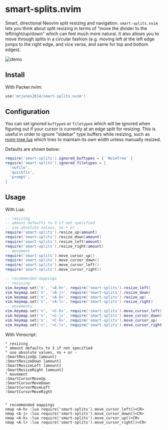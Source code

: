 # smart-splits.nvim

Smart, directional Neovim split resizing and navigation.
`smart-splits.nvim` lets you think about split resizing in terms of
"move the divider to the left/right/up/down" which can feel much more
natural. It also allows you to move through splits in a circular fashion
(e.g. moving left at the left edge jumps to the right edge, and vice versa,
and same for top and bottom edges).

![demo](./demo.gif)

## Install

With Packer.nvim:

```lua
use('mrjones2014/smart-splits.nvim')
```

## Configuration

You can set ignored `buftype`s or `filetype`s which will be ignored when
figuring out if your cursor is currently at an edge split for resizing.
This is useful in order to ignore "sidebar" type buffers while resizing,
such as [nvim-tree.lua](https://github.com/kyazdani42/nvim-tree.lua)
which tries to maintain its own width unless manually resized.

Defaults are shown below:

```lua
require('smart-splits').ignored_buftypes = { 'NvimTree' }
require('smart-splits').ignored_filetypes = {
  'nofile',
  'quickfix',
  'prompt',
}
```

## Usage

With Lua:

```lua
-- resizing
-- amount defaults to 3 if not specified
-- use absolute values, no + or -
require('smart-splits').resize_up(amount)
require('smart-splits').resize_down(amount)
require('smart-splits').resize_left(amount)
require('smart-splits').resize_right(amount)
-- movement
require('smart-splits').move_cursor_up()
require('smart-splits').move_cursor_down()
require('smart-splits').move_cursor_left()
require('smart-splits').move_cursor_right()

-- recommended mappings
-- resizing
vim.keymap.set('n', '<A-h>', require('smart-splits').resize_left)
vim.keymap.set('n', '<A-j>', require('smart-splits').resize_down)
vim.keymap.set('n', '<A-k>', require('smart-splits').resize_up)
vim.keymap.set('n', '<A-l>', require('smart-splits').resize_right)
-- movements
vim.keymap.set('n', '<C-h>', require('smart-splits').move_cursor_left)
vim.keymap.set('n', '<C-j>', require('smart-splits').move_cursor_down)
vim.keymap.set('n', '<C-k>', require('smart-splits').move_cursor_up)
vim.keymap.set('n', '<C-l>', require('smart-splits').move_cursor_right)
```

With Vimscript:

```VimL
" resizing
" amount defaults to 3 if not specified
" use absolute values, no + or -
:SmartResizeUp [amount]
:SmartResizeDown [amount]
:SmartResizeLeft [amount]
:SmartResizeRight [amount]
" movement
:SmartCursorMoveUp
:SmartCursorMoveDown
:SmartCursorMoveLeft
:SmartCursorMoveRight


" recommended mappings
nmap <A-h> :lua require('smart-splits').move_cursor_left()<CR>
nmap <A-j> :lua require('smart-splits').move_cursor_down()<CR>
nmap <A-k> :lua require('smart-splits').move_cursor_up()<CR>
nmap <A-l> :lua require('smart-splits').move_cursor_right()<CR>
```
